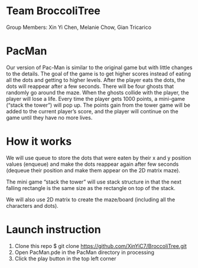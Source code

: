 # Team BroccoliTree

Group Members: Xin Yi Chen, Melanie Chow, Gian Tricarico

# PacMan

Our version of Pac-Man is similar to the original game but with little changes to the details. The goal of the game is to get higher scores instead of eating all the dots and getting to higher levels. After the player eats the dots, the dots will reappear after a few seconds. There will be four ghosts that randomly go around the maze. When the ghosts collide with the player, the player will lose a life. Every time the player gets 1000 points, a mini-game (“stack the tower”) will pop up. The points gain from the tower game will be added to the current player’s score, and the player will continue on the game until they have no more lives. 

# How it works

We will use queue to store the dots that were eaten by their x and y position values (enqueue) and make the dots reappear again after few seconds (dequeue their position and make them appear on the 2D matrix maze). 

The mini game “stack the tower” will use stack structure in that the next falling rectangle is the same size as the rectangle on top of the stack.

We will also use 2D matrix to create the maze/board (including all the characters and dots).


# Launch instruction

1. Clone this repo
   $ git clone https://github.com/XinYiC7/BroccoliTree.git
2. Open PacMan.pde in the PacMan directory in processing
3. Click the play button in the top left corner
